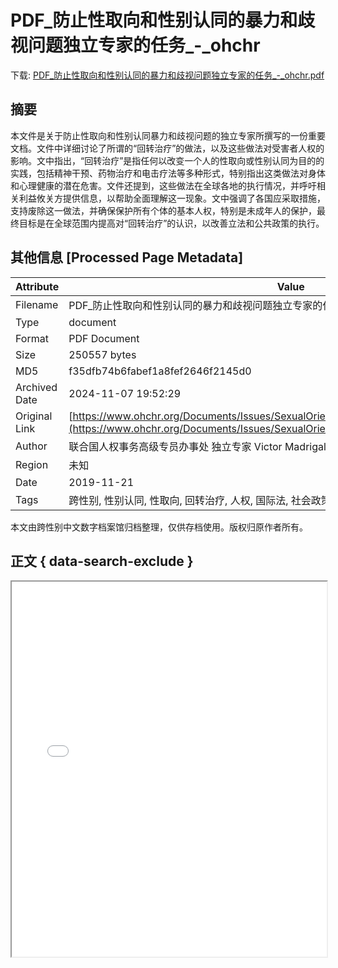 # PDF_防止性取向和性别认同的暴力和歧视问题独立专家的任务_-_ohchr

<!-- tcd_download_link -->
下载: <a href="../PDF_防止性取向和性别认同的暴力和歧视问题独立专家的任务_-_ohchr.pdf" download>PDF_防止性取向和性别认同的暴力和歧视问题独立专家的任务_-_ohchr.pdf</a>
<!-- tcd_download_link_end -->

## 摘要

<!-- tcd_abstract -->
本文件是关于防止性取向和性别认同暴力和歧视问题的独立专家所撰写的一份重要文档。文件中详细讨论了所谓的“回转治疗”的做法，以及这些做法对受害者人权的影响。文中指出，“回转治疗”是指任何以改变一个人的性取向或性别认同为目的的实践，包括精神干预、药物治疗和电击疗法等多种形式，特别指出这类做法对身体和心理健康的潜在危害。文件还提到，这些做法在全球各地的执行情况，并呼吁相关利益攸关方提供信息，以帮助全面理解这一现象。文中强调了各国应采取措施，支持废除这一做法，并确保保护所有个体的基本人权，特别是未成年人的保护，最终目标是在全球范围内提高对“回转治疗”的认识，以改善立法和公共政策的执行。

<!-- tcd_abstract_end -->

## 其他信息 [Processed Page Metadata]

| Attribute       | Value                                  |
|-----------------|----------------------------------------|
| Filename        | PDF_防止性取向和性别认同的暴力和歧视问题独立专家的任务_-_ohchr.pdf                             |
| Type            | document                                 |
| Format          | PDF Document                               |
| Size            | 250557 bytes                           |
| MD5             | f35dfb74b6fabef1a8fef2646f2145d0                                  |
| Archived Date   | 2024-11-07 19:52:29                             |
| Original Link   | [https://www.ohchr.org/Documents/Issues/SexualOrientation/Call_for_Inputs_CH_markup.pdf](https://www.ohchr.org/Documents/Issues/SexualOrientation/Call_for_Inputs_CH_markup.pdf)                         |
| Author          | 联合国人权事务高级专员办事处 独立专家 Victor Madrigal-Borloz                               |
| Region          | 未知                               |
| Date            | 2019-11-21                                 |
| Tags            | 跨性别, 性别认同, 性取向, 回转治疗, 人权, 国际法, 社会政策, 暴力和歧视问题, 儿童保护                                 |

本文由跨性别中文数字档案馆归档整理，仅供存档使用。版权归原作者所有。


## 正文 { data-search-exclude }

<!-- tcd_main_text -->
<iframe src="../PDF_防止性取向和性别认同的暴力和歧视问题独立专家的任务_-_ohchr.pdf" width="100%" height="600px">
    <p>无法显示PDF，请下载查看。</p>
</iframe>
<!-- tcd_main_text_end -->

